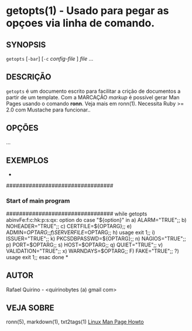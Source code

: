 getopts(1) - Usado para pegar as opçoes via linha de comando.
===============================================


SYNOPSIS
--------

`getopts` [`-bar`] [`-c` *config-file* ] *file* ...

DESCRIÇÃO
---------

`getopts` é um documento escrito para facilitar a crição de documentos a partir de um template.
Com a MARCAÇÃO *markup* é possível gerar Man Pages usando o comando **ronn**. Veja mais em ronn(1).
Necessita Ruby >= 2.0 com Mustache para funcionar..

OPÇÕES
------
...

EXEMPLOS
--------

*
#################################
### Start of main program
#################################
while getopts abinvFe:f:c:hk:p:s:qx: option
do
    case "${option}"
    in
        a) ALARM="TRUE";;
        b) NOHEADER="TRUE";;
        c) CERTFILE=${OPTARG};;
        e) ADMIN=${OPTARG};;
        f) SERVERFILE=$OPTARG;;
        h) usage
           exit 1;;
        i) ISSUER="TRUE";;
        k) PKCSDBPASSWD=${OPTARG};;
        n) NAGIOS="TRUE";;
        p) PORT=$OPTARG;;
        s) HOST=$OPTARG;;
        q) QUIET="TRUE";;
        v) VALIDATION="TRUE";;
        x) WARNDAYS=$OPTARG;;
        F) FAKE="TRUE";;
       \?) usage
           exit 1;;
    esac
done
*

AUTOR
-----

Rafael Quirino - <quirinobytes (a) gmail com>

VEJA SOBRE
----------

ronn(5), markdown(1), txt2tags(1) [Linux Man Page Howto](
http://www.schweikhardt.net/man_page_howto.html)
